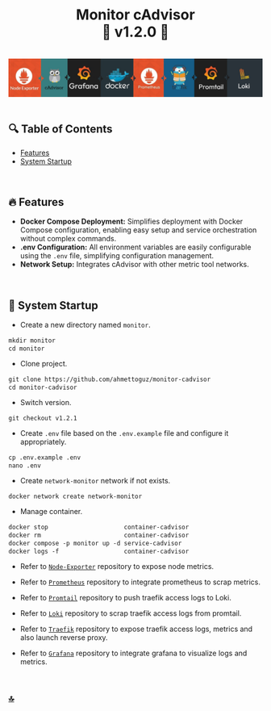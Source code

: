 <h1 id="top" align="center">Monitor cAdvisor <br/> 🚢 v1.2.0 🚢</h1>

<br>

<div align="center">
    <img width=auto src="assets/banner/banner.png">
</div>

<br>

## 🔍 Table of Contents

- [Features](#features)
- [System Startup](#system-startup)

<br/>

<h2 id="features">🔥 Features</h2>

- **Docker Compose Deployment:** Simplifies deployment with Docker Compose configuration, enabling easy setup and service orchestration without complex commands.
- **.env Configuration:** All environment variables are easily configurable using the `.env` file, simplifying configuration management.
- **Network Setup:** Integrates cAdvisor with other metric tool networks.

<br/>

<h2 id="system-startup">🚀 System Startup</h2>

- Create a new directory named `monitor`.

```
mkdir monitor
cd monitor
```

- Clone project.

```
git clone https://github.com/ahmettoguz/monitor-cadvisor
cd monitor-cadvisor
```

- Switch version.

```
git checkout v1.2.1
```

- Create `.env` file based on the `.env.example` file and configure it appropriately.

```
cp .env.example .env
nano .env
```

- Create `network-monitor` network if not exists.

```
docker network create network-monitor
```

- Manage container.

```
docker stop                     container-cadvisor
docker rm                       container-cadvisor
docker compose -p monitor up -d service-cadvisor
docker logs -f                  container-cadvisor
```

- Refer to [`Node-Exporter`](https://github.com/ahmettoguz/monitor-node-exporter) repository to expose node metrics.

- Refer to [`Prometheus`](https://github.com/ahmettoguz/monitor-prometheus) repository to integrate prometheus to scrap metrics.

- Refer to [`Promtail`](https://github.com/ahmettoguz/monitor-promtail) repository to push traefik access logs to Loki.

- Refer to [`Loki`](https://github.com/ahmettoguz/monitor-loki) repository to scrap traefik access logs from promtail.

- Refer to [`Traefik`](https://github.com/ahmettoguz/proxy-traefik) repository to expose traefik access logs, metrics and also launch reverse proxy.

- Refer to [`Grafana`](https://github.com/ahmettoguz/monitor-grafana) repository to integrate grafana to visualize logs and metrics.

<br/>

### [🔝](#top)
